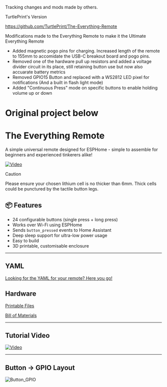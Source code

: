 Tracking changes and mods made by others.

TurtlePrint's Version

https://github.com/TurtlePrint/The-Everything-Remote

Modifications made to the Everything Remote to make it the Ultimate Everything Remote
- Added magnetic pogo pins for charging. Increased length of the remote to 155mm to accomidate the USB-C breakout board and pogo pins.
- Removed one of the hardware pull up resistors and added a voltage divider circuit in its place, still retaining button use but now also accuarate battery metrics
- Removed GPIO15 Button and replaced with a WS2812 LED pixel for notifications (And a built in flash light mode)
- Added "Continuous Press" mode on specific buttons to enable holding volume up or down

# Original project below

# The Everything Remote

A simple universal remote designed for ESPHome - simple to assemble for beginners and experienced tinkerers alike! 

[![Video](https://img.youtube.com/vi/Pe_ozZkrRAw/maxresdefault.jpg)](https://www.youtube.com/watch?v=Pe_ozZkrRAw)

> [!CAUTION]
> Please ensure your chosen lithium cell is no thicker than 6mm. Thick cells could be punctured by the tactile button legs.


## 📦 Features

- 24 configurable buttons (single press + long press)
- Works over Wi-Fi using ESPHome
- Sends `button_pressed` events to Home Assistant
- Deep sleep support for ultra-low power usage
- Easy to build
- 3D printable, customisable enclosure

---

## YAML

[Looking for the YAML for your remote? Here you go!](https://github.com/TheStockPot/The-Everything-Remote/blob/main/ESPHome%20YAML%20-%20v2.1)



## Hardware

[Printable Files](https://www.printables.com/model/1281626-everything-remote-esp32-powered-universal-remote)

[Bill of Materials](https://github.com/TheStockPot/TheEverythingRemote/blob/main/Bill%20Of%20Materials.md)

---

## Tutorial Video

[![Video](https://img.youtube.com/vi/JU_7mb1ue7o/maxresdefault.jpg)](https://www.youtube.com/watch?v=JU_7mb1ue7o)


---

## Button -> GPIO Layout

![Button_GPIO](https://github.com/user-attachments/assets/2e815270-fa7c-42a7-87e6-7fd56a0b1cad)
